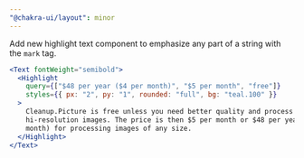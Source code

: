 ```yaml
---
"@chakra-ui/layout": minor
---
```


Add new highlight text component to emphasize any part of a string with the
`mark` tag.

```jsx live=false
<Text fontWeight="semibold">
  <Highlight
    query={["$48 per year ($4 per month)", "$5 per month", "free"]}
    styles={{ px: "2", py: "1", rounded: "full", bg: "teal.100" }}
  >
    Cleanup.Picture is free unless you need better quality and process
    hi-resolution images. The price is then $5 per month or $48 per year ($4 per
    month) for processing images of any size.
  </Highlight>
</Text>
```
